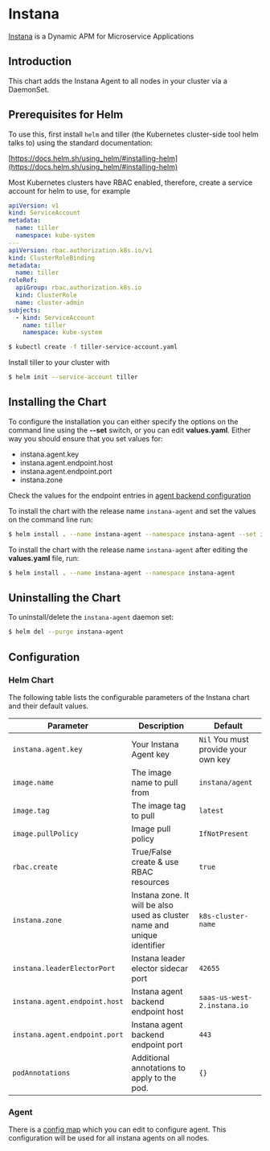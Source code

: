 # Instana

[Instana](https://www.instana.com/) is a Dynamic APM for Microservice Applications

## Introduction

This chart adds the Instana Agent to all nodes in your cluster via a DaemonSet.

## Prerequisites for Helm

To use this, first install `helm` and tiller (the Kubernetes cluster-side tool helm talks to) using the standard documentation:

[https://docs.helm.sh/using_helm/#installing-helm](https://docs.helm.sh/using_helm/#installing-helm)

Most Kubernetes clusters have RBAC enabled, therefore, create a service account for helm to use, for example

```yaml
apiVersion: v1
kind: ServiceAccount
metadata:
  name: tiller
  namespace: kube-system
---
apiVersion: rbac.authorization.k8s.io/v1
kind: ClusterRoleBinding
metadata:
  name: tiller
roleRef:
  apiGroup: rbac.authorization.k8s.io
  kind: ClusterRole
  name: cluster-admin
subjects:
  - kind: ServiceAccount
    name: tiller
    namespace: kube-system
```

```bash
$ kubectl create -f tiller-service-account.yaml
```

Install tiller to your cluster with 

```bash 
$ helm init --service-account tiller
```

## Installing the Chart

To configure the installation you can either specify the options on the command line using the **--set** switch, or you can edit **values.yaml**. Either way you should ensure that you set values for:

* instana.agent.key
* instana.agent.endpoint.host
* instana.agent.endpoint.port
* instana.zone

Check the values for the endpoint entries in [agent backend configuration](https://docs.instana.io/quick_start/agent_configuration/#backend)

To install the chart with the release name `instana-agent` and set the values on the command line run:

```bash
$ helm install . --name instana-agent --namespace instana-agent --set instana.agent.key=INSTANA_AGENT_KEY --set instana.agent.endpoint.host=HOST --set instana.agent.endpoint.port=PORT --set instana.zone=K8s-cluster
```

To install the chart with the release name `instana-agent` after editing the **values.yaml** file, run:

```bash
$ helm install . --name instana-agent --namespace instana-agent
```

## Uninstalling the Chart

To uninstall/delete the `instana-agent` daemon set:

```bash
$ helm del --purge instana-agent
```

## Configuration

### Helm Chart

The following table lists the configurable parameters of the Instana chart and their default values.

|             Parameter         |            Description                                                  |                    Default                |
|-------------------------------|-------------------------------------------------------------------------|-------------------------------------------|
| `instana.agent.key`           | Your Instana Agent key                                                  | `Nil` You must provide your own key       |
| `image.name`                  | The image name to pull from                                             | `instana/agent`                           |
| `image.tag`                   | The image tag to pull                                                   | `latest`                                  |
| `image.pullPolicy`            | Image pull policy                                                       | `IfNotPresent`                            |
| `rbac.create`                 | True/False create & use RBAC resources                                  | `true`                                    |
| `instana.zone`                | Instana zone. It will be also used as cluster name and unique identifier| `k8s-cluster-name`                        |
| `instana.leaderElectorPort`   | Instana leader elector sidecar port                                     | `42655`                                   |
| `instana.agent.endpoint.host` | Instana agent backend endpoint host                                     | `saas-us-west-2.instana.io`               |
| `instana.agent.endpoint.port` | Instana agent backend endpoint port                                     | `443`                                     |
| `podAnnotations`              | Additional annotations to apply to the pod.                             | `{}`                                      |

### Agent

There is a [config map](templates/configmap.yaml) which you can edit to configure agent. This configuration will be used for all instana agents on all nodes.